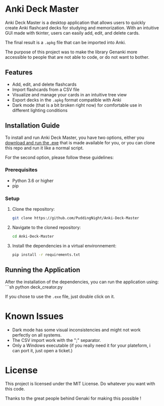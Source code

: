 # Anki Deck Master

Anki Deck Master is a desktop application that allows users to quickly create Anki flashcard decks for studying and memorization. With an intuitive GUI made with tkinter, users can easily add, edit, and delete cards.

The final result is a `.apkg` file that can be imported into Anki.

The purpose of this project was to make the library Genanki more accessible to people that are not able to code, or do not want to bother.

## Features

- Add, edit, and delete flashcards
- Import flashcards from a CSV file
- Visualize and manage your cards in an intuitive tree view
- Export decks in the `.apkg` format compatible with Anki
- Dark mode (that is a bit broken right now) for comfortable use in different lighting conditions

## Installation Guide

To install and run Anki Deck Master, you have two options, either you [download and run the .exe](https://github.com/PuddingNight/Anki-Deck-Master/releases/download/Anki_Deck_Master/Anki_Deck_Master.exe) that is made available for you, or you can clone this repo and run it like a normal script.

For the second option, please follow these guidelines:

### Prerequisites

- Python 3.6 or higher
- pip

### Setup

1. Clone the repository:
   ```sh
   git clone https://github.com/PuddingNight/Anki-Deck-Master
   

2. Navigate to the cloned repository:
    ```sh
    cd Anki-Deck-Master
    

3. Install the dependencies in a virtual environnement:
    ```sh
    pip install -r requirements.txt
    

## Running the Application

After the installation of the dependencies, you can run the application using:
    ```sh
    python deck_creator.py
    

If you chose to use the `.exe` file, just double click on it.

# Known Issues

- Dark mode has some visual inconsistencies and might not work perfectly on all systems.
- The CSV import work with the ";" separator.
- Only a Windows executable (if you really need it for your plateform, i can port it, just open a ticket.)

# License

This project is licensed under the MIT License. Do whatever you want with this code.

Thanks to the great people behind Genaki for making this possible !